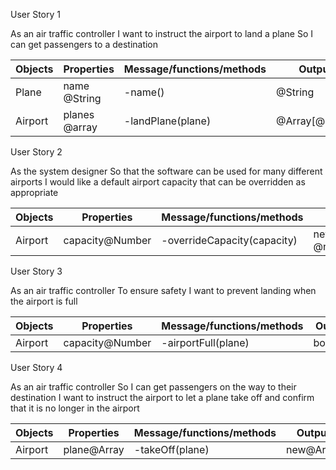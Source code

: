 User Story 1

As an air traffic controller
I want to instruct the airport to land a plane
So I can get passengers to a destination
			

| Objects | Properties    | Message/functions/methods | Output         |
| ------- | ------------- | ------------------------- | -------------- |
| Plane   | name @String  | -name()                   | @String        |
| Airport | planes @array | -landPlane(plane)         | @Array[@Plane] |

User Story 2

As the system designer
So that the software can be used for many different airports
I would like a default airport capacity that can be overridden as appropriate

| Objects | Properties      | Message/functions/methods   | Output              |
| ------- | --------------- | --------------------------- | ------------------- |
| Airport | capacity@Number | -overrideCapacity(capacity) | newCapacity @number |


User Story 3

As an air traffic controller
To ensure safety
I want to prevent landing when the airport is full

| Objects | Properties      | Message/functions/methods | Output  |
| ------- | --------------- | ------------------------- | ------- |
| Airport | capacity@Number | -airportFull(plane)       | boolean |


User Story 4

As an air traffic controller
So I can get passengers on the way to their destination
I want to instruct the airport to let a plane take off and confirm that it is no longer in the airport


| Objects | Properties  | Message/functions/methods | Output    |
| ------- | ----------- | ------------------------- | --------- |
| Airport | plane@Array | -takeOff(plane)           | new@Array |

